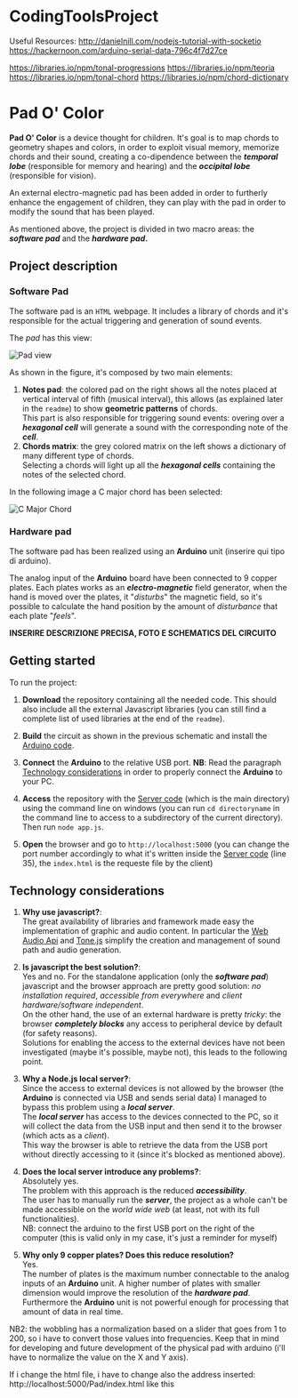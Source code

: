 # CodingToolsProject
Useful Resources: http://danielnill.com/nodejs-tutorial-with-socketio
                  https://hackernoon.com/arduino-serial-data-796c4f7d27ce

https://libraries.io/npm/tonal-progressions
https://libraries.io/npm/teoria
https://libraries.io/npm/tonal-chord
https://libraries.io/npm/chord-dictionary
# Pad O' Color
**Pad O' Color** is a device thought for children. It's goal is to map chords to geometry shapes and colors, in order to exploit visual memory, memorize chords and their sound, creating a co-dipendence between the ***temporal lobe*** (responsible for memory and hearing) and the ***occipital lobe*** (responsible for vision).


An external electro-magnetic pad has been added in order to furtherly enhance the engagement of children, they can play with the pad in order to modify the sound that has been played.

As mentioned above, the project is divided in two macro areas: the **_software pad_** and the **_hardware pad_.**
## Project description

### Software Pad

The software pad is an `HTML` webpage. It includes a library of chords and it's responsible for the actual triggering and generation of sound events.

The _pad_ has this view:

![Pad view](https://i.imgur.com/966YdFY.png)

As shown in the figure, it's composed by two main elements:
1. **Notes pad**: the colored pad on the right shows all the notes placed at vertical interval of fifth (musical interval), this allows (as explained later in the `readme`) to show **geometric patterns** of chords. <br />  This part is also responsible for triggering sound events: overing over a **_hexagonal cell_** will generate a sound with the corresponding note of the **_cell_**.
2. **Chords matrix**: the grey colored matrix on the left shows a dictionary of many different type of chords. <br /> 
Selecting a chords will light up all the **_hexagonal cells_** containing the notes of the selected chord.

In the following image a C major chord has been selected:

![C Major Chord](https://i.imgur.com/NAaE0Y3.png)

### Hardware pad

The software pad has been realized using an **Arduino** unit (inserire qui tipo di arduino). 

The analog input of the **Arduino** board have been connected to 9 copper plates. Each plates works as an **_electro-magnetic_** field generator, when the hand is moved over the plates, it "_disturbs_" the magnetic field, so it's possible to calculate the hand position by the amount of _disturbance_ that each plate "_feels_". 

**INSERIRE DESCRIZIONE PRECISA, FOTO E SCHEMATICS DEL CIRCUITO** 

## Getting started
To run the project:
1. **Download** the repository containing all the needed code. This should also include all the external Javascript libraries (you can still find a complete list of used libraries at the end of the `readme`).
2. **Build** the circuit as shown in the previous schematic and install the [Arduino code](pad9pad.ino).
3. **Connect** the **Arduino** to the relative USB port. **NB**: Read the paragraph [Technology considerations](#Project-description) in order to properly connect the **Arduino** to your PC.
4. **Access** the repository  with the [Server code](app.js) (which is the main directory) using the command line on windows (you can run `cd directoryname` in the command line to access to a subdirectory of the current directory). Then run `node app.js`.

5. **Open** the browser and go to `http://localhost:5000` (you can change the port number accordingly to what it's written inside the [Server code](app.js) (line 35), the `index.html` is the requeste file by the client)

## Technology considerations 
1. **Why use javascript?**: <br /> The great availability of libraries and framework made easy the implementation of graphic and audio content. In particular the [Web Audio Api](https://developer.mozilla.org/it/docs/Web/API/Web_Audio_API) and [Tone.js](https://tonejs.github.io) simplify the creation and management of sound path and audio generation.

2. **Is javascript the best solution?**: <br />  Yes and no. For the standalone application (only the **_software pad_**) javascript and the browser approach are pretty good solution: _no installation required_, _accessible from everywhere_ and _client hardware/software independent_. <br /> On the other hand, the use of an external hardware is pretty _tricky_: the browser **_completely blocks_** any access to peripheral device by default (for safety reasons).<br /> Solutions for enabling the access to the external devices have not been investigated (maybe it's possible, maybe not), this leads to the following point.

3. **Why a Node.js local server?**: <br /> Since the access to external devices is not allowed by the browser (the **Arduino** is connected via USB and sends serial data) I managed to bypass this problem using a **_local server_**. <br /> The **_local server_** has access to the devices connected to the PC, so it will collect the data from the USB input and then send it to the browser (which acts as a _client_). <br />This way the browser is able to retrieve the data from the USB port without directly accessing to it (since it's blocked as mentioned above). 

4. **Does the local server introduce any problems?**: <br />Absolutely yes.<br />The problem with this approach is the reduced **_accessibility_**. <br /> The user has to manually run the **_server_**, the project as a whole can't be made accessible on the _world wide web_ (at least, not with its full functionalities).  
NB: connect the arduino to the first USB port on the right of the computer (this is valid only in my case, it's just a reminder for myself)
5. **Why only 9 copper plates? Does this reduce resolution?** <br /> Yes. <br /> The number of plates is the maximum number connectable to the analog inputs of an **Arduino** unit. A higher number of plates with smaller dimension would improve the resolution of the **_hardware pad_**.<br /> Furthermore the **Arduino** unit is not powerful enough for processing that amount of data in real time.


NB2: the wobbling has a normalization based on a slider that goes from 1 to 200, so i have to convert those values into frequencies. Keep that in mind for developing and future development of the physical pad with arduino (i'll have to normalize the value on the X and Y axis).

If i change the html file, i have to change also the address inserted: http://localhost:5000/Pad/index.html like this 
